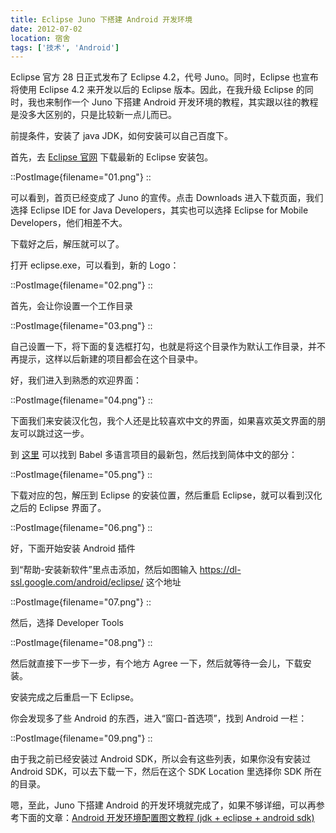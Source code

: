 ```yaml
---
title: Eclipse Juno 下搭建 Android 开发环境
date: 2012-07-02
location: 宿舍
tags: ['技术', 'Android']
---
```


Eclipse 官方 28 日正式发布了 Eclipse 4.2，代号 Juno。同时，Eclipse 也宣布将使用 Eclipse 4.2 来开发以后的 Eclipse 版本。因此，在我升级 Eclipse 的同时，我也来制作一个 Juno 下搭建 Android 开发环境的教程，其实跟以往的教程是没多大区别的，只是比较新一点儿而已。

前提条件，安装了 java JDK，如何安装可以自己百度下。

首先，去 [Eclipse 官网](http://www.eclipse.org/) 下载最新的 Eclipse 安装包。

::PostImage{filename="01.png"}
::

可以看到，首页已经变成了 Juno 的宣传。点击 Downloads 进入下载页面，我们选择 Eclipse IDE for Java Developers，其实也可以选择 Eclipse for Mobile Developers，他们相差不大。

下载好之后，解压就可以了。

打开 eclipse.exe，可以看到，新的 Logo：

::PostImage{filename="02.png"}
::

首先，会让你设置一个工作目录

::PostImage{filename="03.png"}
::

自己设置一下，将下面的复选框打勾，也就是将这个目录作为默认工作目录，并不再提示，这样以后新建的项目都会在这个目录中。

好，我们进入到熟悉的欢迎界面：

::PostImage{filename="04.png"}
::

下面我们来安装汉化包，我个人还是比较喜欢中文的界面，如果喜欢英文界面的朋友可以跳过这一步。

到 [这里](http://build.eclipse.org/technology/babel/babel_language_packs/) 可以找到 Babel 多语言项目的最新包，然后找到简体中文的部分：

::PostImage{filename="05.png"}
::

下载对应的包，解压到 Eclipse 的安装位置，然后重启 Eclipse，就可以看到汉化之后的 Eclipse 界面了。

::PostImage{filename="06.png"}
::

好，下面开始安装 Android 插件

到“帮助-安装新软件”里点击添加，然后如图输入 https://dl-ssl.google.com/android/eclipse/ 这个地址

::PostImage{filename="07.png"}
::

然后，选择 Developer Tools

::PostImage{filename="08.png"}
::

然后就直接下一步下一步，有个地方 Agree 一下，然后就等待一会儿，下载安装。

安装完成之后重启一下 Eclipse。

你会发现多了些 Android 的东西，进入“窗口-首选项”，找到 Android 一栏：

::PostImage{filename="09.png"}
::

由于我之前已经安装过 Android SDK，所以会有这些列表，如果你没有安装过 Android SDK，可以去下载一下，然后在这个 SDK Location 里选择你 SDK 所在的目录。

嗯，至此，Juno 下搭建 Android 的开发环境就完成了，如果不够详细，可以再参考下面的文章：[Android 开发环境配置图文教程 (jdk + eclipse + android sdk)](http://blog.csdn.net/webrobot/article/details/7304831)
